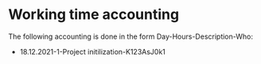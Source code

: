 # Working time accounting

The following accounting is done in the form Day-Hours-Description-Who:

- 18.12.2021-1-Project initilization-K123AsJ0k1



